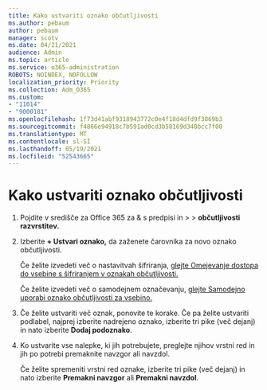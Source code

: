 ```yaml
---
title: Kako ustvariti oznako občutljivosti
ms.author: pebaum
author: pebaum
manager: scotv
ms.date: 04/21/2021
audience: Admin
ms.topic: article
ms.service: o365-administration
ROBOTS: NOINDEX, NOFOLLOW
localization_priority: Priority
ms.collection: Adm_O365
ms.custom:
- "11014"
- "9000181"
ms.openlocfilehash: 1f73d41abf9318943772c0e4f18d4dfd9f3869b3
ms.sourcegitcommit: f4866e94918c7b591ad0cd3b58169d340bcc7f00
ms.translationtype: MT
ms.contentlocale: sl-SI
ms.lasthandoff: 05/19/2021
ms.locfileid: "52543665"
---
```

# <a name="how-to-create-a-sensitivity-label"></a>Kako ustvariti oznako občutljivosti

1. Pojdite v središče za Office 365 za & s predpisi in >  >  **občutljivosti razvrstitev.**

1. Izberite **+ Ustvari oznako,** da zaženete čarovnika za novo oznako občutljivosti.

    Če želite izvedeti več o nastavitvah šifriranja, [glejte Omejevanje dostopa do vsebine s šifriranjem v oznakah občutljivosti.](https://go.microsoft.com/fwlink/?linkid=2106331)

    Če želite izvedeti več o samodejnem označevanju, [glejte Samodejno uporabi oznako občutljivosti za vsebino.](https://go.microsoft.com/fwlink/?linkid=2105837)

1. Če želite ustvariti več oznak, ponovite te korake. Če pa želite ustvariti podlabel, najprej izberite nadrejeno oznako, izberite tri pike (več dejanj) in nato izberite **Dodaj podoznako**.

1. Ko ustvarite vse nalepke, ki jih potrebujete, preglejte njihov vrstni red in jih po potrebi premaknite navzgor ali navzdol. 
    
    Če želite spremeniti vrstni red oznake, izberite tri pike (več dejanj) in nato izberite **Premakni navzgor** ali **Premakni navzdol**.
